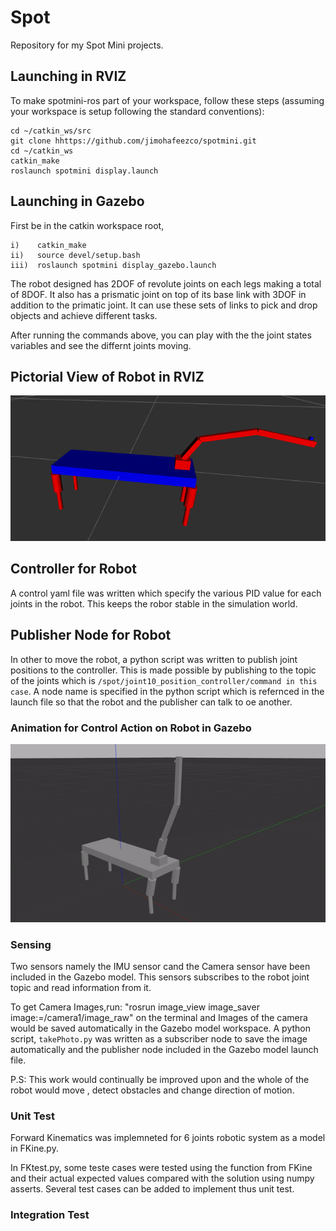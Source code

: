 # Spot
Repository for my Spot Mini projects.

##  Launching in RVIZ

To make spotmini-ros part of your workspace, follow these steps (assuming your workspace is setup following the standard conventions):
```
cd ~/catkin_ws/src
git clone hhttps://github.com/jimohafeezco/spotmini.git
cd ~/catkin_ws
catkin_make
roslaunch spotmini display.launch 

```


## Launching in Gazebo

First be in the catkin workspace root, 

```
i)    catkin_make
ii)   source devel/setup.bash
iii)  roslaunch spotmini display_gazebo.launch 

```


The robot designed has 2DOF of revolute joints on each legs making a total of 8DOF. It also has a prismatic joint on top of its base link with 3DOF in addition to the primatic joint. It can use these sets of links to pick and drop objects and achieve different tasks.

After running the commands above, you can play with the the joint states variables and see the differnt joints moving.




## Pictorial View of Robot in RVIZ
![alt text](/media/image.png)


## Controller for Robot

A control yaml file was written which specify the various PID value for each joints in the robot. This keeps the robor stable in the simulation world.

## Publisher Node for Robot
In other to move the robot, a python script was written to publish joint positions to the controller. This is made possible by publishing to the topic of the joints which is ```/spot/joint10_position_controller/command in this case```. A node name is specified in the python script which is refernced in the launch file so that the robot and the publisher can talk to oe another. 

### Animation for Control Action on Robot in Gazebo
![alt text](/media/robot_move.gif)


### Sensing

Two sensors namely the IMU sensor cand the Camera sensor have been included in the Gazebo model. This sensors subscribes to the robot joint topic and read information from it.

To get Camera Images,run: 
"rosrun image_view image_saver image:=/camera1/image_raw" on the terminal and Images of the camera would be saved automatically in the Gazebo model workspace.
A python script, ```takePhoto.py``` was written as a subscriber node to save the image automatically and the publisher node included in the Gazebo model launch file.

P.S: This work would continually be improved upon and the whole of the robot would move , detect obstacles and change direction of motion.

### Unit Test

Forward Kinematics was implemneted for 6 joints robotic system as a model in FKine.py.

In FKtest.py, some teste cases were tested using the function from FKine and their actual expected values compared with the solution using numpy asserts.
Several test cases can be added to implement thus unit test.


### Integration Test
